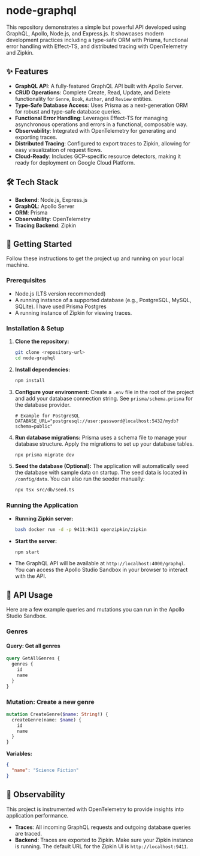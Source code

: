 # node-graphql

This repository demonstrates a simple but powerful API developed using GraphQL, Apollo, Node.js, and Express.js. It showcases modern development practices including a type-safe ORM with Prisma, functional error handling with Effect-TS, and distributed tracing with OpenTelemetry and Zipkin.

## ✨ Features

- **GraphQL API**: A fully-featured GraphQL API built with Apollo Server.
- **CRUD Operations**: Complete Create, Read, Update, and Delete functionality for `Genre`, `Book`, `Author`, and `Review` entities.
- **Type-Safe Database Access**: Uses Prisma as a next-generation ORM for robust and type-safe database queries.
- **Functional Error Handling**: Leverages Effect-TS for managing asynchronous operations and errors in a functional, composable way.
- **Observability**: Integrated with OpenTelemetry for generating and exporting traces.
- **Distributed Tracing**: Configured to export traces to Zipkin, allowing for easy visualization of request flows.
- **Cloud-Ready**: Includes GCP-specific resource detectors, making it ready for deployment on Google Cloud Platform.

## 🛠️ Tech Stack

- **Backend**: Node.js, Express.js
- **GraphQL**: Apollo Server
- **ORM**: Prisma
- **Observability**: OpenTelemetry
- **Tracing Backend**: Zipkin

## 🚀 Getting Started

Follow these instructions to get the project up and running on your local machine.

### Prerequisites

- Node.js (LTS version recommended)
- A running instance of a supported database (e.g., PostgreSQL, MySQL, SQLite). I have used Prisma Postgres
- A running instance of Zipkin for viewing traces.

### Installation & Setup

1.  **Clone the repository:**

    ```bash
    git clone <repository-url>
    cd node-graphql
    ```

2.  **Install dependencies:**

    ```bash
    npm install
    ```

3.  **Configure your environment:**
    Create a `.env` file in the root of the project and add your database connection string. See `prisma/schema.prisma` for the database provider.

    ```env
    # Example for PostgreSQL
    DATABASE_URL="postgresql://user:password@localhost:5432/mydb?schema=public"
    ```

4.  **Run database migrations:**
    Prisma uses a schema file to manage your database structure. Apply the migrations to set up your database tables.

    ```bash
    npx prisma migrate dev
    ```

5.  **Seed the database (Optional):**
    The application will automatically seed the database with sample data on startup. The seed data is located in `/config/data`. You can also run the seeder manually:
    ```bash
    npx tsx src/db/seed.ts
    ```

### Running the Application

- **Running Zipkin server:**
  ```bash
  bash docker run -d -p 9411:9411 openzipkin/zipkin
  ```
- **Start the server:**
  ```bash
  npm start
  ```
- The GraphQL API will be available at `http://localhost:4000/graphql`. You can access the Apollo Studio Sandbox in your browser to interact with the API.

## 📡 API Usage

Here are a few example queries and mutations you can run in the Apollo Studio Sandbox.

### Genres

#### Query: Get all genres

```graphql
query GetAllGenres {
  genres {
    id
    name
  }
}
```

### Mutation: Create a new genre

```graphql
mutation CreateGenre($name: String!) {
  createGenre(name: $name) {
    id
    name
  }
}
```

**Variables:**

```json
{
  "name": "Science Fiction"
}
```

## 🔭 Observability

This project is instrumented with OpenTelemetry to provide insights into application performance.

- **Traces**: All incoming GraphQL requests and outgoing database queries are traced.
- **Backend**: Traces are exported to Zipkin. Make sure your Zipkin instance is running. The default URL for the Zipkin UI is `http://localhost:9411`.

